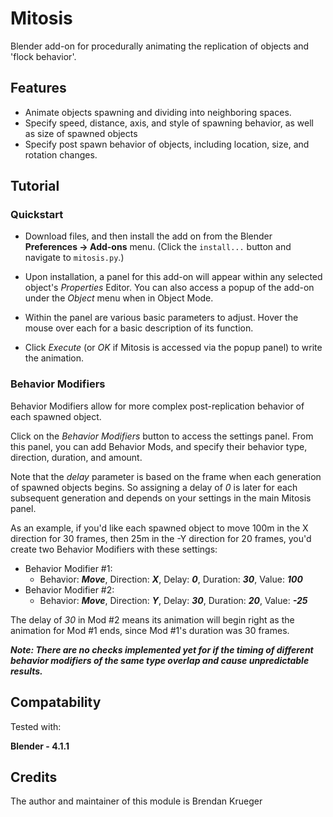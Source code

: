 # Mitosis

Blender add-on for procedurally animating the replication of objects and 'flock behavior'.

## Features

* Animate objects spawning and dividing into neighboring spaces.
* Specify speed, distance, axis, and style of spawning behavior, as well as size of spawned objects
* Specify post spawn behavior of objects, including location, size, and rotation changes.

## Tutorial

### Quickstart

* Download files, and then install the add on from the Blender <b>Preferences -> Add-ons</b> menu. (Click the `install...` button and navigate to `mitosis.py`.)

* Upon installation, a panel for this add-on will appear within any selected object's <i>Properties</i> Editor. You can also access a popup of the add-on under the <i>Object</i> menu when in Object Mode.

* Within the panel are various basic parameters to adjust. Hover the mouse over each for a basic description of its function.

* Click <i>Execute</i> (or <i>OK</i> if Mitosis is accessed via the popup panel) to write the animation.

### Behavior Modifiers

Behavior Modifiers allow for more complex post-replication behavior of each spawned object.

Click on the <i>Behavior Modifiers</i> button to access the settings panel. From this panel, you can add Behavior Mods, and specify their behavior type, direction, duration, and amount.

Note that the <i>delay</i> parameter is based on the frame when each generation of spawned objects begins. So assigning a delay of <i>0</i> is later for each subsequent generation and depends on your settings in the main Mitosis panel.

As an example, if you'd like each spawned object to move 100m in the X direction for 30 frames, then 25m in the -Y direction for 20 frames, you'd create two Behavior Modifiers with these settings:
* Behavior Modifier #1:
    * Behavior: <i><b>Move</b></i>, Direction: <i><b>X</b></i>, Delay: <i><b>0</b></i>, Duration: <i><b>30</b></i>, Value: <i><b>100</b></i>
* Behavior Modifier #2:
    * Behavior: <i><b>Move</b></i>, Direction: <i><b>Y</b></i>, Delay: <i><b>30</b></i>, Duration: <i><b>20</b></i>, Value: <i><b>-25</b></i>

The delay of <i>30</i> in Mod #2 means its animation will begin right as the animation for Mod #1 ends, since Mod #1's duration was 30 frames.

<b><i>Note: There are no checks implemented yet for if the timing of different behavior modifiers of the same type overlap and cause unpredictable results. </i></b>

## Compatability

Tested with:

<b>Blender - 4.1.1</b>

## Credits

The author and maintainer of this module is Brendan Krueger